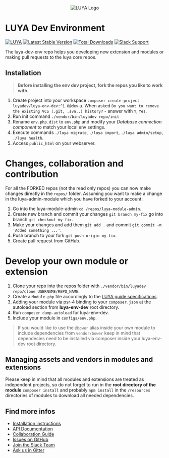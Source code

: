 <p align="center">
  <img src="https://raw.githubusercontent.com/luyadev/luya/master/docs/logo/luya-logo-0.2x.png" alt="LUYA Logo"/>
</p>

# LUYA Dev Environment

[![LUYA](https://img.shields.io/badge/Powered%20by-LUYA-brightgreen.svg)](https://luya.io)
[![Latest Stable Version](https://poser.pugx.org/luyadev/luya-env-dev/v/stable)](https://packagist.org/packages/luyadev/luya-env-dev)
[![Total Downloads](https://poser.pugx.org/luyadev/luya-env-dev/downloads)](https://packagist.org/packages/luyadev/luya-env-dev)
[![Slack Support](https://img.shields.io/badge/Slack-luyadev-yellowgreen.svg)](https://slack.luya.io/)

The luya-dev-env repo helps you developing new extension and modules or making pull requests to the luya core repos.

## Installation

> **Before installing the env dev project, fork the repos you like to work with.**

1. Create project into your workspace `composer create-project luyadev/luya-env-dev:^1.0@dev`
  a. When asked `Do you want to remove the existing VCS (.git, .svn..) history?` - answer with `Y`, `Yes`.
2. Run init command `./vendor/bin/luyadev repo/init`
2. Rename `env.php.dist` to `env.php` and modify your *Database connection component* to match your local env settings.
3. Execute commands `./luya migrate`, `./luya import`, `./luya admin/setup`, `./luya health`.
4. Access `public_html` on your webserver.

# Changes, collaboration and contribution

For all the FORKED repos (not the read only repos) you can now make changes directly in the `repos/` folder. Assuming you want to make a change in the luya-admin-module which you have forked to your account:

1. Go into the luya-module-admin `cd /repos/luya-module-admin`.
2. Create new branch and commit your changes `git branch my-fix` go into branch `git checkout my-fix`.
3. Make your changes and add them `git add .` and commit `git commit -m 'Added something ...'`.
4. Push branch to your fork `git push origin my-fix`.
5. Create pull request from GitHub.

# Develop your own module or extension 

1. Clone your repo into the repos folder with `./vendor/bin/luyadev repo/clone USERNAME/REPO_NAME`.
2. Create a `Module.php` file accordingly to the [LUYA guide specifications](https://luya.io/guide/app-module).
3. Adding your module via psr-4 binding to your `composer.json` at the autoload section from **luya-env-dev** root directory.
4. Run `composer dump-autoload` for luya-env-dev.
5. Include your module in `configs/env.php`.

> If you would like to use the `@bower` alias inside your own module to include dependencies from `vendor/bower` keep in mind that dependecies need to be installed via composer inside your luya-env-dev root directory.


## Managing assets and vendors in modules and extensions

Please keep in mind that all modules and extensions are treated as independent projects, so do not forget to run in the **root directory of the module** `composer install` and probably `npm install` in the `/resources` directories of modules to download all needed dependencies.

## Find more infos

+ [Installation instructions](https://luya.io/guide/install)
+ [API Documentation](https://luya.io/api)
+ [Collaboration Guide](https://luya.io/guide/luya-collaboration)
+ [Issues on GitHub](https://github.com/luyadev/luya/issues)
+ [Join the Slack Team](https://slack.luya.io)
+ [Ask us in Gitter](https://gitter.im/luyadev/luya)
